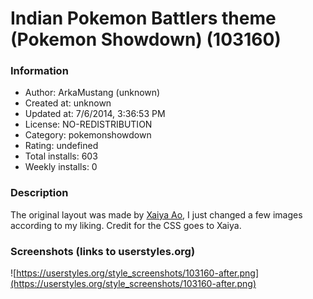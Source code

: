 # Indian Pokemon Battlers theme (Pokemon Showdown) (103160)

### Information
- Author: ArkaMustang (unknown)
- Created at: unknown
- Updated at: 7/6/2014, 3:36:53 PM
- License: NO-REDISTRIBUTION
- Category: pokemonshowdown
- Rating: undefined
- Total installs: 603
- Weekly installs: 0


### Description
The original layout was made by <a href="https://userstyles.org/users/265131">Xaiya Ao</a>, I just changed a few images according to my liking. Credit for the CSS goes to Xaiya.


### Screenshots (links to userstyles.org)
![https://userstyles.org/style_screenshots/103160-after.png](https://userstyles.org/style_screenshots/103160-after.png)


